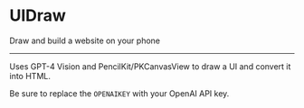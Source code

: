# UIDraw

Draw and build a website on your phone

---

Uses GPT-4 Vision and PencilKit/PKCanvasView to draw a UI and convert it into HTML.

Be sure to replace the `OPENAIKEY` with your OpenAI API key.
